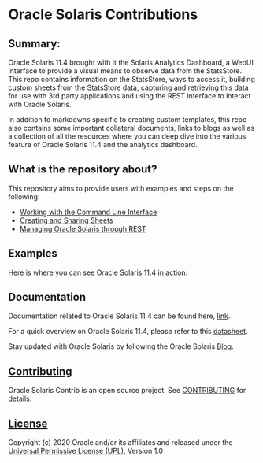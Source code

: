 # Oracle Solaris Contributions

## Summary:

Oracle Solaris 11.4 brought with it the Solaris Analytics Dashboard, a WebUI interface to provide a visual means to observe data from the StatsStore. This repo contains information on the StatsStore, ways to access it, building custom sheets from the StatsStore data, capturing and retrieving this data for use with 3rd party applications and using the REST interface to interact with Oracle Solaris.

In addition to markdowns specific to creating custom templates, this repo also contains some important collateral documents, links to blogs as well as a collection of all the resources where you can deep dive into the various feature of Oracle Solaris 11.4 and the analytics dashboard.

## What is the repository about?

This repository aims to provide users with examples and steps on the following: 

- [Working with the Command Line Interface](https://alm.oraclecorp.com/sandbox/#projects/oraclesolaris-contrib/scm/solarisdiscover.git/tree/CommandLineInterface?revision=master)
- [Creating and Sharing Sheets](https://alm.oraclecorp.com/sandbox/#projects/oraclesolaris-contrib/scm/solarisdiscover.git/tree/StatsStore?revision=master)
- [Managing Oracle Solaris through REST](https://alm.oraclecorp.com/sandbox/#projects/oraclesolaris-contrib/scm/solarisdiscover.git/tree/REST?revision=master) 


## Examples

Here is where you can see Oracle Solaris 11.4 in action:

## Documentation

Documentation related to Oracle Solaris 11.4 can be found here, [link](https://docs.oracle.com/en/operating-systems/solaris.html).

For a quick overview on Oracle Solaris 11.4, please refer to this [datasheet](https://www.oracle.com/technetwork/server-storage/solaris11/documentation/solaris114datasheet-5024156.pdf).

Stay updated with Oracle Solaris by following the Oracle Solaris [Blog](https://blogs.oracle.com/solaris/oracle-solaris-11-2).

## [Contributing](https://alm.oraclecorp.com/sandbox/#projects/oraclesolaris-contrib/scm/solarisdiscover.git/blob/CONTRIBUTING.md?revision=master)

Oracle Solaris Contrib is an open source project.  See [CONTRIBUTING](https://alm.oraclecorp.com/sandbox/#projects/oraclesolaris-contrib/scm/solarisdiscover.git/blob/CONTRIBUTING.md?revision=master) for details.

## [License](https://alm.oraclecorp.com/sandbox/#projects/oraclesolaris-contrib/scm/solarisdiscover.git/blob/LICENSE.md?revision=master)

Copyright (c) 2020 Oracle and/or its affiliates and released under the [Universal Permissive License (UPL)](https://oss.oracle.com/licenses/upl/), Version 1.0

